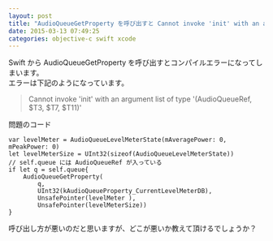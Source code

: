 ```yaml
---
layout: post
title: "AudioQueueGetProperty を呼び出すと Cannot invoke 'init' with an argument list of type"
date: 2015-03-13 07:49:25
categories: objective-c swift xcode
---
```

<p>Swift から AudioQueueGetProperty を呼び出すとコンパイルエラーになってしまいます。<br>
エラーは下記のようになっています。</p>

<blockquote>
  <p>Cannot invoke 'init' with an argument list of type '(AudioQueueRef, $T3, $T7, $T11)'</p>
</blockquote>

<p>問題のコード</p>

<pre><code>var levelMeter = AudioQueueLevelMeterState(mAveragePower: 0, mPeakPower: 0)
let levelMeterSize = UInt32(sizeof(AudioQueueLevelMeterState))
// self.queue には AudioQueueRef が入っている
if let q = self.queue{
    AudioQueueGetProperty(
        q,
        UInt32(kAudioQueueProperty_CurrentLevelMeterDB),
        UnsafePointer(levelMeter ),
        UnsafePointer(levelMeterSize))
}
</code></pre>

<p>呼び出し方が悪いのだと思いますが、どこが悪いか教えて頂けるでしょうか？</p>
